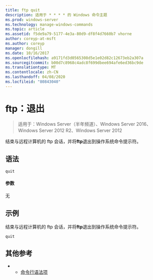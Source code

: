 ```yaml
---
title: ftp quit
description: 适用于 * * * * 的 Windows 命令主题
ms.prod: windows-server
ms.technology: manage-windows-commands
ms.topic: article
ms.assetid: f5de9a79-5177-4e3a-80d9-df8f4d7660b7 vhorne
author: coreyp-at-msft
ms.author: coreyp
manager: dongill
ms.date: 10/16/2017
ms.openlocfilehash: a9171fd3d0565308d5e1e02d82c12673eb2a307a
ms.sourcegitcommit: b00d7c8968c4adc8f699dbee694afe6ed36bc9de
ms.translationtype: MT
ms.contentlocale: zh-CN
ms.lasthandoff: 04/08/2020
ms.locfileid: "80843040"
---
```

# <a name="ftp-quit"></a>ftp：退出

>适用于：Windows Server（半年频道）、Windows Server 2016、Windows Server 2012 R2、Windows Server 2012

结束与远程计算机的 ftp 会话，并将**ftp**退出到操作系统命令提示符。   
## <a name="syntax"></a>语法  
```  
quit  
```  
#### <a name="parameters"></a>参数  
无  
## <a name="examples"></a><a name=BKMK_Examples></a>示例  
结束与远程计算机的 ftp 会话，并将**ftp**退出到操作系统命令提示符。  
```  
quit  
```  
## <a name="additional-references"></a>其他参考  
-   - [命令行语法项](command-line-syntax-key.md)  
